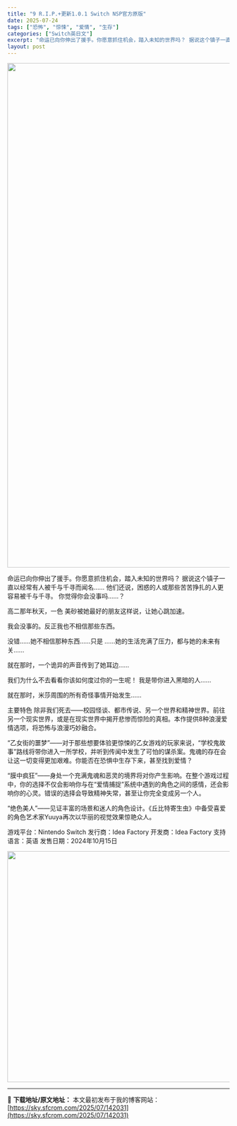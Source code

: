 ```yaml
---
title: "9 R.I.P.+更新1.0.1 Switch NSP官方原版"
date: 2025-07-24
tags: ["恐怖", "惊悚", "爱情", "生存"]
categories: ["Switch英日文"]
excerpt: "命运已向你伸出了援手。你愿意抓住机会，踏入未知的世界吗？ 据说这个镇子一直以经常有人被千与千寻而闻名…… 他们还说，困惑的人或那些苦苦挣扎的人更容易被千与千寻。 你觉得你会没事吗……？ 高二那年秋天，一色 美砂被她最好的朋友这样说，让她心跳加速。 我会没事的。反正我也不相信那些东西。 没错……她不相&hellip;"
layout: post
---
```


<img class="aligncenter size-full wp-image-142032" src="https://sky.sfcrom.com/wp-content/uploads/2025/07/2025072403405372.webp" alt="" width="700" height="1142" />

命运已向你伸出了援手。你愿意抓住机会，踏入未知的世界吗？
据说这个镇子一直以经常有人被千与千寻而闻名……
他们还说，困惑的人或那些苦苦挣扎的人更容易被千与千寻。
你觉得你会没事吗……？

高二那年秋天，一色
美砂被她最好的朋友这样说，让她心跳加速。

我会没事的。反正我也不相信那些东西。

没错……她不相信那种东西……只是
……她的生活充满了压力，都与她的未来有关……

就在那时，一个诡异的声音传到了她耳边……

我们为什么不去看看你该如何度过你的一生呢！
我是带你进入黑暗的人……

就在那时，米莎周围的所有奇怪事情开始发生……

主要特色
除非我们死去——校园怪谈、都市传说、另一个世界和精神世界。前往另一个现实世界，或是在现实世界中揭开悲惨而惊险的真相。本作提供8种浪漫爱情选项，将恐怖与浪漫巧妙融合。

“乙女街的噩梦”——对于那些想要体验更惊悚的乙女游戏的玩家来说，“学校鬼故事”路线将带你进入一所学校，并听到传闻中发生了可怕的谋杀案。鬼魂的存在会让这一切变得更加艰难。你能否在恐惧中生存下来，甚至找到爱情？

“膜中疯狂”——身处一个充满鬼魂和恶灵的境界将对你产生影响。在整个游戏过程中，你的选择不仅会影响你与在“爱情捕捉”系统中遇到的角色之间的感情，还会影响你的心灵。错误的选择会导致精神失常，甚至让你完全变成另一个人。

“绝色美人”——见证丰富的场景和迷人的角色设计。《丘比特寄生虫》中备受喜爱的角色艺术家Yuuya再次以华丽的视觉效果惊艳众人。

游戏平台：Nintendo Switch
发行商：Idea Factory
开发商：Idea Factory
支持语言：英语
发售日期：2024年10月15日

<img class="aligncenter size-medium wp-image-142033" src="https://sky.sfcrom.com/wp-content/uploads/2025/07/2025072403405475.webp" alt="" width="930" height="523" />

---
📖 **下载地址/原文地址：** 本文最初发布于我的博客网站：[https://sky.sfcrom.com/2025/07/142031](https://sky.sfcrom.com/2025/07/142031)
